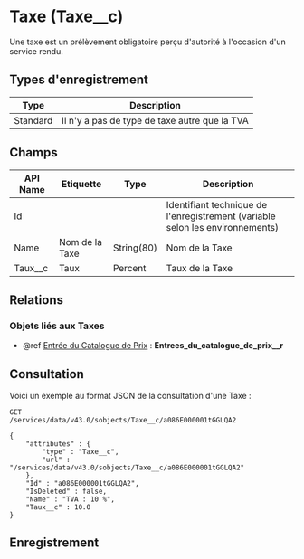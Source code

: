 # Taxe (Taxe__c)

Une taxe est un prélèvement obligatoire perçu d'autorité à l'occasion d'un service rendu.

## Types d'enregistrement

|Type| Description |
|--|--|
| Standard | Il n'y a pas de type de taxe autre que la TVA |

## Champs

| API Name | Etiquette | Type | Description |
|--|--|--|--|
| Id |  |  | Identifiant technique de l'enregistrement (variable selon les environnements) |
| Name | Nom de la Taxe | String(80) | Nom de la Taxe |
| Taux__c | Taux | Percent | Taux de la Taxe |

## Relations

### Objets liés aux Taxes

 - @ref [Entrée du Catalogue de Prix](PriceBookEntry.md) : **Entrees_du_catalogue_de_prix__r**

## Consultation
Voici un exemple au format JSON de la consultation d'une Taxe :

    GET
    /services/data/v43.0/sobjects/Taxe__c/a086E000001tGGLQA2
    
    {
		"attributes" : {
		    "type" : "Taxe__c",
		    "url" : "/services/data/v43.0/sobjects/Taxe__c/a086E000001tGGLQA2"
		},
		"Id" : "a086E000001tGGLQA2",
		"IsDeleted" : false,
		"Name" : "TVA : 10 %",
		"Taux__c" : 10.0
	}

## Enregistrement


<!--stackedit_data:
eyJoaXN0b3J5IjpbLTE4MjY3MDM5MzAsMTYzNjE4NTcwMiw2MD
AwNDQ5OTQsNjQ2NjYyMDE0LC0xNTI2MzQ2NTYwLC00MTU3ODY1
NTYsMTM5NDAzNTg0N119
-->